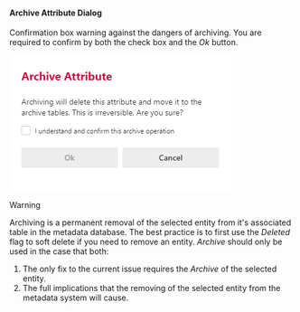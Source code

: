 #### Archive Attribute Dialog

Confirmation box warning against the dangers of archiving.  You are required to confirm by both the check box and the *Ok* button.

![Archive Attribute Dialog -mtb-20-image](images/bimlflex-app-dialog-archive-attribute.png "Archive Attribute Dialog")

>[!WARNING]
> Archiving is a permanent removal of the selected entity from it's associated table in the metadata database.  The best practice is to first use the *Deleted* flag to soft delete if you need to remove an entity.  *Archive* should only be used in the case that both:
>
> 1. The only fix to the current issue requires the *Archive* of the selected entity.
> 2. The full implications that the removing of the selected entity from the metadata system will cause.
